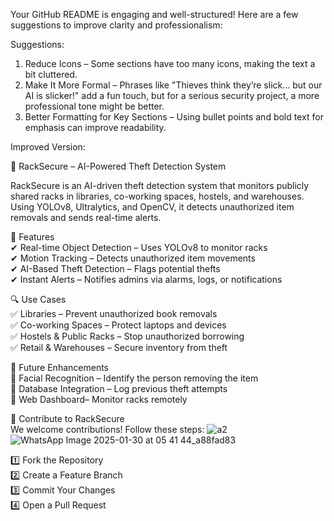 Your GitHub README is engaging and well-structured! Here are a few suggestions to improve clarity and professionalism:  

Suggestions:  
1. Reduce Icons – Some sections have too many icons, making the text a bit cluttered.  
2. Make It More Formal – Phrases like "Thieves think they’re slick… but our AI is slicker!" add a fun touch, but for a serious security project, a more professional tone might be better.  
3. Better Formatting for Key Sections – Using bullet points and bold text for emphasis can improve readability.  

Improved Version:

🚨 RackSecure – AI-Powered Theft Detection System  

RackSecure is an AI-driven theft detection system that monitors publicly shared racks in libraries, co-working spaces, hostels, and warehouses. Using YOLOv8, Ultralytics, and OpenCV, it detects unauthorized item removals and sends real-time alerts.  

 🌟 Features  
✔ Real-time Object Detection – Uses YOLOv8 to monitor racks  
✔ Motion Tracking – Detects unauthorized item movements  
✔ AI-Based Theft Detection – Flags potential thefts  
✔ Instant Alerts – Notifies admins via alarms, logs, or notifications  

 🔍 Use Cases  
✅ Libraries – Prevent unauthorized book removals  
✅ Co-working Spaces – Protect laptops and devices  
✅ Hostels & Public Racks – Stop unauthorized borrowing  
✅ Retail & Warehouses – Secure inventory from theft  

🚀 Future Enhancements  
🔹 Facial Recognition – Identify the person removing the item  
🔹 Database Integration – Log previous theft attempts  
🔹 Web Dashboard– Monitor racks remotely  

🤝 Contribute to RackSecure  
We welcome contributions! Follow these steps:  ![a2](https://github.com/user-attachments/assets/7dc80c6b-643d-4bf7-b945-282ddac3d19a)
![WhatsApp Image 2025-01-30 at 05 41 44_a88fad83](https://github.com/user-attachments/assets/6ecccf47-9607-4a40-89c0-c6d5854b4c1b)

1️⃣ Fork the Repository  
2️⃣ Create a Feature Branch  
3️⃣ Commit Your Changes  
4️⃣ Open a Pull Request 
